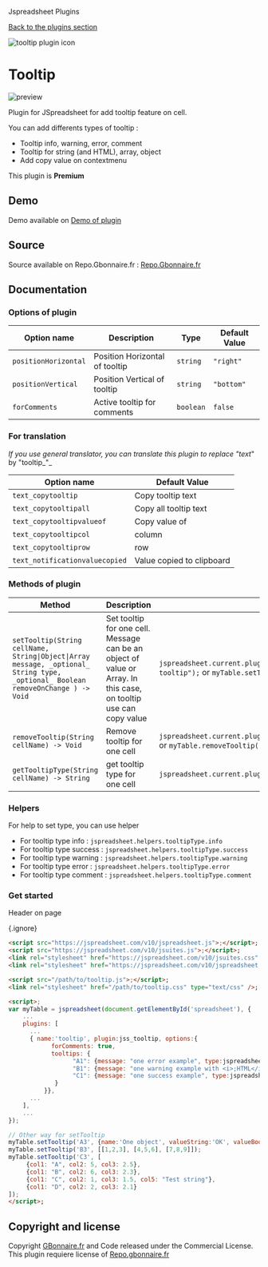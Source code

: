 Jspreadsheet Plugins

[Back to the plugins section](/v10/plugins/)

  
  
![tooltip plugin icon](img/spreadsheet-plugin-tooltip.png)

Tooltip
=======

![preview](https://user-images.githubusercontent.com/52194475/115005696-6ddfa600-9ea8-11eb-9ce4-227e0c35e5fb.png)

Plugin for JSpreadsheet for add tooltip feature on cell.

You can add differents types of tooltip :

* Tooltip info, warning, error, comment
* Tooltip for string (and HTML), array, object
* Add copy value on contextmenu

This plugin is **Premium**

  

Demo
----

Demo available on [Demo of plugin](https://demo.gbonnaire.fr/jExcel/plugin.tooltip.php)

  

Source
------

Source available on Repo.Gbonnaire.fr : [Repo.Gbonnaire.fr](https://repo.gbonnaire.fr/product/jexcel-plugin-tooltip)

  

Documentation
-------------

### Options of plugin

| Option name | Description | Type | Default Value |
| --- | --- | --- | --- |
| `positionHorizontal` | Position Horizontal of tooltip | `string` | `"right"` |
| `positionVertical` | Position Vertical of tooltip | `string` | `"bottom"` |
| `forComments` | Active tooltip for comments | `boolean` | `false` |

  
  

### For translation

_If you use general translator, you can translate this plugin to replace "text_" by "tooltip_"_

| Option name | Default Value |
| --- | --- |
| `text_copytooltip` | Copy tooltip text |
| `text_copytooltipall` | Copy all tooltip text |
| `text_copytooltipvalueof` | Copy value of |
| `text_copytooltipcol` | column |
| `text_copytooltiprow` | row |
| `text_notificationvaluecopied` | Value copied to clipboard |

  
  

### Methods of plugin

| Method | Description | Example |
| --- | --- | --- |
| `setTooltip(String cellName, String\|Object\|Array message, _optional_ String type, _optional_ Boolean removeOnChange ) -> Void` | Set tooltip for one cell. Message can be an object of value or Array. In this case, on tooltip use can copy value | `jspreadsheet.current.plugins.tooltip.setTooltip("A1", "My tooltip");` or `myTable.setTooltip("A1", "My tooltip");` |
| `removeTooltip(String cellName) -> Void` | Remove tooltip for one cell | `jspreadsheet.current.plugins.tooltip.removeTooltip("A1");` or `myTable.removeTooltip("A1");` |
| `getTooltipType(String cellName) -> String` | get tooltip type for one cell | `jspreadsheet.current.plugins.tooltip.getTooltipType("A1");` |

  
  

### Helpers

For help to set type, you can use helper

* For tooltip type info : `jspreadsheet.helpers.tooltipType.info`
* For tooltip type success : `jspreadsheet.helpers.tooltipType.success`
* For tooltip type warning : `jspreadsheet.helpers.tooltipType.warning`
* For tooltip type error : `jspreadsheet.helpers.tooltipType.error`
* For tooltip type comment : `jspreadsheet.helpers.tooltipType.comment`

  
  

### Get started

Header on page

{.ignore}
```html
<script src="https://jspreadsheet.com/v10/jspreadsheet.js">;</script>;
<script src="https://jspreadsheet.com/v10/jsuites.js">;</script>;
<link rel="stylesheet" href="https://jspreadsheet.com/v10/jsuites.css" type="text/css" />;
<link rel="stylesheet" href="https://jspreadsheet.com/v10/jspreadsheet.css" type="text/css" />;

<script src="/path/to/tooltip.js">;</script>;
<link rel="stylesheet" href="/path/to/tooltip.css" type="text/css" />;

<script>;
var myTable = jspreadsheet(document.getElementById('spreadsheet'), {
    ...
    plugins: [
      ...
      { name:'tooltip', plugin:jss_tooltip, options:{
            forComments: true,
            tooltips: {
                  "A1": {message: "one error example", type:jspreadsheet.helpers.tooltipType.error},
                  "B1": {message: "one warning example with <i>;HTML</i>;<hr>;Ok!", type:jspreadsheet.helpers.tooltipType.warning},
                  "C1": {message: "one success example", type:jspreadsheet.helpers.tooltipType.success},
             }
          }},
      ...  
    ],
    ...
});

// Other way for setTooltip
myTable.setTooltip('A3', {name:'One object', valueString:'OK', valueBoolean:true, valueNumber:4});
myTable.setTooltip('B3', [[1,2,3], [4,5,6], [7,8,9]]);
myTable.setTooltip('C3', [
     {col1: "A", col2: 5, col3: 2.5},
     {col1: "B", col2: 6, col3: 2.3},
     {col1: "C", col2: 1, col3: 1.5, col5: "Test string"},
     {col1: "D", col2: 2, col3: 2.1}
]);
</script>;
```
  

Copyright and license
---------------------

Copyright [GBonnaire.fr](https://www.gbonnaire.fr) and Code released under the Commercial License. This plugin requiere license of [Repo.gbonnaire.fr](https://repo.gbonnaire.fr)